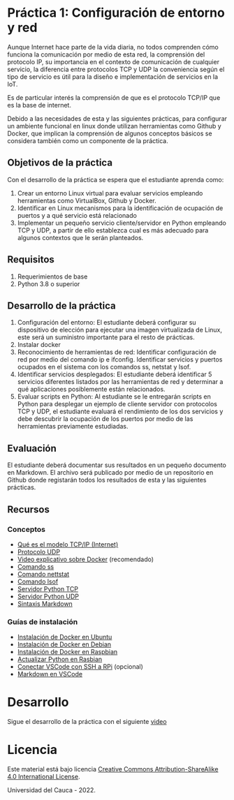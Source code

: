 # Práctica 1: Configuración de entorno y red

Aunque Internet hace parte de la vida diaria, no todos comprenden cómo funciona la comunicación por medio de esta red, la comprensión del protocolo IP, su importancia en el contexto de comunicación de cualquier servicio, la diferencia entre protocolos TCP y UDP la conveniencia según el tipo de servicio es útil para la diseño e implementación de servicios en la IoT.

Es de particular interés la comprensión de que es el protocolo TCP/IP que es la base de internet.

Debido a las necesidades de esta y las siguientes prácticas, para configurar un ambiente funcional en linux donde utilizan herramientas como Github y Docker, que implican la comprensión de algunos conceptos básicos se considera también como un componente de la práctica. 

## Objetivos de la práctica

Con el desarrollo de la práctica se espera que el estudiante aprenda como:

1. Crear un entorno Linux virtual para evaluar servicios empleando herramientas como VirtualBox, Github y Docker.
2. Identificar en Linux mecanismos para la identificación de ocupación de puertos y a qué servicio está relacionado
3. Implementar un pequeño servicio cliente/servidor en Python empleando TCP y UDP, a partir de ello establezca cual es más adecuado para algunos contextos que le serán planteados.

## Requisitos

1. Requerimientos de base
2. Python 3.8 o superior

## Desarrollo de la práctica

1. Configuración del entorno:  El estudiante deberá configurar su dispositivo de elección para ejecutar una imagen virtualizada de Linux, este será un suministro importante para el resto de prácticas.
2. Instalar docker
3. Reconocimiento de herramientas de red: Identificar configuración de red por medio del comando ip e ifconfig. Identificar servicios y puertos ocupados en el sistema con los comandos ss, netstat y lsof. 
4. Identificar servicios desplegados: El estudiante deberá identificar 5 servicios diferentes listados por las herramientas de red y determinar a qué aplicaciones posiblemente están relacionados.
5. Evaluar scripts en Python: Al estudiante se le entregarán scripts en Python para desplegar un ejemplo de cliente servidor con protocolos TCP y UDP, el estudiante evaluará el rendimiento de los dos servicios y debe descubrir la ocupación de los puertos por medio de las herramientas previamente estudiadas.


## Evaluación

El estudiante deberá documentar sus resultados en un pequeño documento en Markdown. El archivo será publicado por medio de un repositorio en Github donde registarán todos los resultados de esta y las siguientes prácticas.

## Recursos

### Conceptos
* [Qué es el modelo TCP/IP (Internet)](https://www.youtube.com/watch?v=1pB2kan_AFk)
* [Protocolo UDP](https://www.youtube.com/watch?v=4MSwQ9aIzq0)
* [Video explicativo sobre Docker](https://www.youtube.com/watch?v=9eTVZwMZJsA) (recomendado)
* [Comando ss](https://phoenixnap.com/kb/ss-command)
* [Comando nettstat](https://geekflare.com/es/netstat/)
* [Comando lsof](https://geekflare.com/es/lsof-command-examples/)
* [Servidor Python TCP](https://rico-schmidt.name/pymotw-3/socket/tcp.html)
* [Servidor Python UDP](https://rico-schmidt.name/pymotw-3/socket/udp.html)
* [Sintaxis Markdown](https://markdown.es/sintaxis-markdown/)
### Guías de instalación

* [Instalación de Docker en Ubuntu](https://docs.docker.com/engine/install/ubuntu/)
* [Instalación de Docker en Debian](https://aprendiendoavirtualizar.com/instalar-docker-en-debian-11/)
* [Instalación de Docker en Raspbian](https://www.simplilearn.com/tutorials/docker-tutorial/raspberry-pi-docker)
* [Actualizar Python en Rasbian](https://raspberrytips.com/install-latest-python-raspberry-pi/)
* [Conectar VSCode con SSH a RPi](https://cloudbytes.dev/snippets/develop-remotely-on-raspberry-pi-using-vscode-remote-ssh) (opcional)
* [Markdown en VSCode](https://www.youtube.com/watch?v=pTCROLZLhDM)


# Desarrollo

Sigue el desarrollo de la práctica con el siguiente [video](https://drive.google.com/file/d/1yl5uZHS83F5UVLdD0pUzIRKmmETlocDk/view?usp=share_link)

# Licencia

Este material está bajo licencia [Creative Commons Attribution-ShareAlike 4.0 International License](https://creativecommons.org/licenses/by-sa/4.0/).

Universidad del Cauca - 2022.